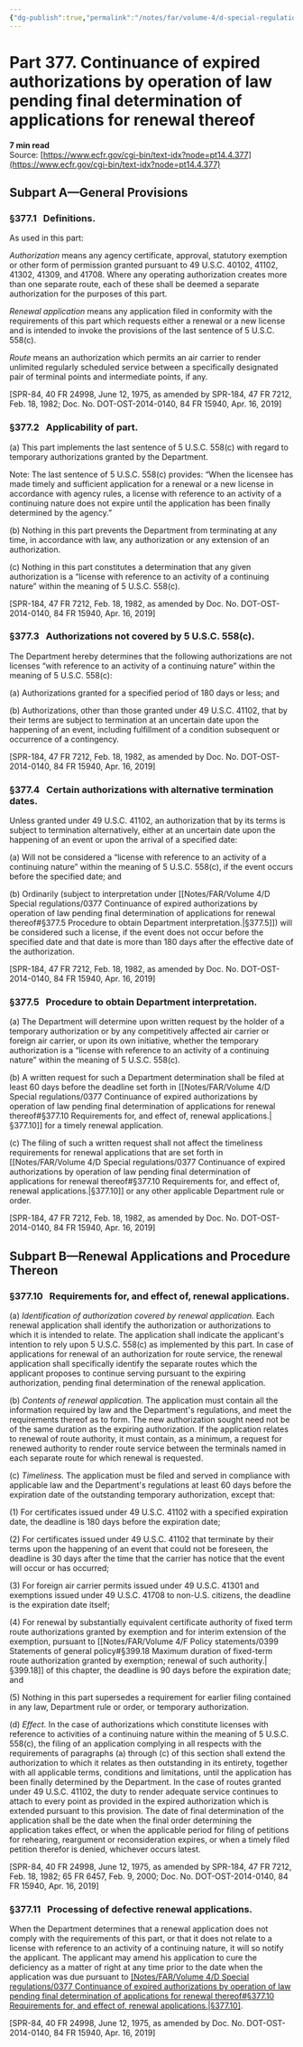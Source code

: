 ```yaml
---
{"dg-publish":true,"permalink":"/notes/far/volume-4/d-special-regulations/0377-continuance-of-expired-authorizations-by-operation-of-law-pending-final-determination-of-applications-for-renewal-thereof/","title":"0377 Continuance of expired authorizations by operation of law pending final determination of applications for renewal thereof"}
---
```



# Part 377. Continuance of expired authorizations by operation of law pending final determination of applications for renewal thereof
**7 min read**  
Source: [https://www.ecfr.gov/cgi-bin/text-idx?node=pt14.4.377](https://www.ecfr.gov/cgi-bin/text-idx?node=pt14.4.377)

<div>

## Subpart A—General Provisions

### §377.1   Definitions.

As used in this part:

*Authorization* means any agency certificate, approval, statutory exemption or other form of permission granted pursuant to 49 U.S.C. 40102, 41102, 41302, 41309, and 41708. Where any operating authorization creates more than one separate route, each of these shall be deemed a separate authorization for the purposes of this part.

*Renewal application* means any application filed in conformity with the requirements of this part which requests either a renewal or a new license and is intended to invoke the provisions of the last sentence of 5 U.S.C. 558(c).

*Route* means an authorization which permits an air carrier to render unlimited regularly scheduled service between a specifically designated pair of terminal points and intermediate points, if any.

\[SPR-84, 40 FR 24998, June 12, 1975, as amended by SPR-184, 47 FR 7212, Feb. 18, 1982; Doc. No. DOT-OST-2014-0140, 84 FR 15940, Apr. 16, 2019\]

### §377.2   Applicability of part.

\(a\) This part implements the last sentence of 5 U.S.C. 558(c) with regard to temporary authorizations granted by the Department.

<div>

Note: The last sentence of 5 U.S.C. 558(c) provides: “When the licensee has made timely and sufficient application for a renewal or a new license in accordance with agency rules, a license with reference to an activity of a continuing nature does not expire until the application has been finally determined by the agency.”

</div>

\(b\) Nothing in this part prevents the Department from terminating at any time, in accordance with law, any authorization or any extension of an authorization.

\(c\) Nothing in this part constitutes a determination that any given authorization is a “license with reference to an activity of a continuing nature” within the meaning of 5 U.S.C. 558(c).

\[SPR-184, 47 FR 7212, Feb. 18, 1982, as amended by Doc. No. DOT-OST-2014-0140, 84 FR 15940, Apr. 16, 2019\]

### §377.3   Authorizations not covered by 5 U.S.C. 558(c).

The Department hereby determines that the following authorizations are not licenses “with reference to an activity of a continuing nature” within the meaning of 5 U.S.C. 558(c):

\(a\) Authorizations granted for a specified period of 180 days or less; and

\(b\) Authorizations, other than those granted under 49 U.S.C. 41102, that by their terms are subject to termination at an uncertain date upon the happening of an event, including fulfillment of a condition subsequent or occurrence of a contingency.

\[SPR-184, 47 FR 7212, Feb. 18, 1982, as amended by Doc. No. DOT-OST-2014-0140, 84 FR 15940, Apr. 16, 2019\]

### §377.4   Certain authorizations with alternative termination dates.

Unless granted under 49 U.S.C. 41102, an authorization that by its terms is subject to termination alternatively, either at an uncertain date upon the happening of an event or upon the arrival of a specified date:

\(a\) Will not be considered a “license with reference to an activity of a continuing nature” within the meaning of 5 U.S.C. 558(c), if the event occurs before the specified date; and

\(b\) Ordinarily (subject to interpretation under [[Notes/FAR/Volume 4/D Special regulations/0377 Continuance of expired authorizations by operation of law pending final determination of applications for renewal thereof#§377.5   Procedure to obtain Department interpretation.\|§377.5]]) will be considered such a license, if the event does not occur before the specified date and that date is more than 180 days after the effective date of the authorization.

\[SPR-184, 47 FR 7212, Feb. 18, 1982, as amended by Doc. No. DOT-OST-2014-0140, 84 FR 15940, Apr. 16, 2019\]

### §377.5   Procedure to obtain Department interpretation.

\(a\) The Department will determine upon written request by the holder of a temporary authorization or by any competitively affected air carrier or foreign air carrier, or upon its own initiative, whether the temporary authorization is a “license with reference to an activity of a continuing nature” within the meaning of 5 U.S.C. 558(c).

\(b\) A written request for such a Department determination shall be filed at least 60 days before the deadline set forth in [[Notes/FAR/Volume 4/D Special regulations/0377 Continuance of expired authorizations by operation of law pending final determination of applications for renewal thereof#§377.10   Requirements for, and effect of, renewal applications.\|§377.10]] for a timely renewal application.

\(c\) The filing of such a written request shall not affect the timeliness requirements for renewal applications that are set forth in [[Notes/FAR/Volume 4/D Special regulations/0377 Continuance of expired authorizations by operation of law pending final determination of applications for renewal thereof#§377.10   Requirements for, and effect of, renewal applications.\|§377.10]] or any other applicable Department rule or order.

\[SPR-184, 47 FR 7212, Feb. 18, 1982, as amended by Doc. No. DOT-OST-2014-0140, 84 FR 15940, Apr. 16, 2019\]

## Subpart B—Renewal Applications and Procedure Thereon

### §377.10   Requirements for, and effect of, renewal applications.

\(a\) *Identification of authorization covered by renewal application.* Each renewal application shall identify the authorization or authorizations to which it is intended to relate. The application shall indicate the applicant's intention to rely upon 5 U.S.C. 558(c) as implemented by this part. In case of applications for renewal of an authorization for route service, the renewal application shall specifically identify the separate routes which the applicant proposes to continue serving pursuant to the expiring authorization, pending final determination of the renewal application.

\(b\) *Contents of renewal application.* The application must contain all the information required by law and the Department's regulations, and meet the requirements thereof as to form. The new authorization sought need not be of the same duration as the expiring authorization. If the application relates to renewal of route authority, it must contain, as a minimum, a request for renewed authority to render route service between the terminals named in each separate route for which renewal is requested.

\(c\) *Timeliness.* The application must be filed and served in compliance with applicable law and the Department's regulations at least 60 days before the expiration date of the outstanding temporary authorization, except that:

\(1\) For certificates issued under 49 U.S.C. 41102 with a specified expiration date, the deadline is 180 days before the expiration date;

\(2\) For certificates issued under 49 U.S.C. 41102 that terminate by their terms upon the happening of an event that could not be foreseen, the deadline is 30 days after the time that the carrier has notice that the event will occur or has occurred;

\(3\) For foreign air carrier permits issued under 49 U.S.C. 41301 and exemptions issued under 49 U.S.C. 41708 to non-U.S. citizens, the deadline is the expiration date itself;

\(4\) For renewal by substantially equivalent certificate authority of fixed term route authorizations granted by exemption and for interim extension of the exemption, pursuant to [[Notes/FAR/Volume 4/F Policy statements/0399 Statements of general policy#§399.18   Maximum duration of fixed-term route authorization granted by exemption; renewal of such authority.\|§399.18]] of this chapter, the deadline is 90 days before the expiration date; and

\(5\) Nothing in this part supersedes a requirement for earlier filing contained in any law, Department rule or order, or temporary authorization.

\(d\) *Effect.* In the case of authorizations which constitute licenses with reference to activities of a continuing nature within the meaning of 5 U.S.C. 558(c), the filing of an application complying in all respects with the requirements of paragraphs (a) through (c) of this section shall extend the authorization to which it relates as then outstanding in its entirety, together with all applicable terms, conditions and limitations, until the application has been finally determined by the Department. In the case of routes granted under 49 U.S.C. 41102, the duty to render adequate service continues to attach to every point as provided in the expired authorization which is extended pursuant to this provision. The date of final determination of the application shall be the date when the final order determining the application takes effect, or when the applicable period for filing of petitions for rehearing, reargument or reconsideration expires, or when a timely filed petition therefor is denied, whichever occurs latest.

\[SPR-84, 40 FR 24998, June 12, 1975, as amended by SPR-184, 47 FR 7212, Feb. 18, 1982; 65 FR 6457, Feb. 9, 2000; Doc. No. DOT-OST-2014-0140, 84 FR 15940, Apr. 16, 2019\]

### §377.11   Processing of defective renewal applications.

When the Department determines that a renewal application does not comply with the requirements of this part, or that it does not relate to a license with reference to an activity of a continuing nature, it will so notify the applicant. The applicant may amend his application to cure the deficiency as a matter of right at any time prior to the date when the application was due pursuant to [[Notes/FAR/Volume 4/D Special regulations/0377 Continuance of expired authorizations by operation of law pending final determination of applications for renewal thereof#§377.10   Requirements for, and effect of, renewal applications.\|§377.10]](c).

\[SPR-84, 40 FR 24998, June 12, 1975, as amended by Doc. No. DOT-OST-2014-0140, 84 FR 15940, Apr. 16, 2019\]

</div>